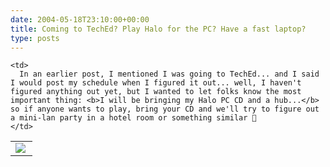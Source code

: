 ```yaml
---
date: 2004-05-18T23:10:00+00:00
title: Coming to TechEd? Play Halo for the PC? Have a fast laptop?
type: posts
---
```

<table cellspacing="0" cellpadding="0">
  <tr>
    <td>
      <font face="Verdana, Arial, Helvetica, sans-serif" color="#cccccc" size="2"><img src="http://www.duncanmackenzie.net/halo.gif" align="left" />
    </td>
    
    <td>
      In an earlier post, I mentioned I was going to TechEd... and I said I would post my schedule when I figured it out... well, I haven't figured anything out yet, but I wanted to let folks know the most important thing: <b>I will be bringing my Halo PC CD and a hub...</b> so if anyone wants to play, bring your CD and we'll try to figure out a mini-lan party in a hotel room or something similar 🙂
    </td>
  </tr>
</table>
